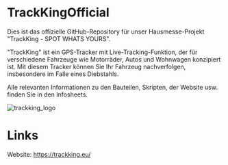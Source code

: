 # TrackKingOfficial
Dies ist das offizielle GitHub-Repository für unser Hausmesse-Projekt "TrackKing - SPOT WHATS YOURS".

"TrackKing" ist ein GPS-Tracker mit Live-Tracking-Funktion, der für verschiedene Fahrzeuge wie Motorräder, Autos und Wohnwagen konzipiert ist. Mit diesem Tracker können Sie Ihr Fahrzeug nachverfolgen, insbesondere im Falle eines Diebstahls.

Alle relevanten Informationen zu den Bauteilen, Skripten, der Website usw. finden Sie in den Infosheets.

![trackking_logo](https://trackking.eu/assets/images/logo.png)

# Links
Website: https://trackking.eu/
